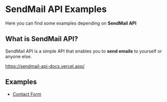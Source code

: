 # SendMail API Examples

Here you can find some examples depending on **SendMail API**

## What is SendMail API?

SendMail API is a simple API that enables you to **send emails** to yourself or anyone else.

https://sendmail-api-docs.vercel.app/

## Examples

- [Contact Form](https://github.com/ahmed0saber/sendmail-api-examples/01-contact-form/)
